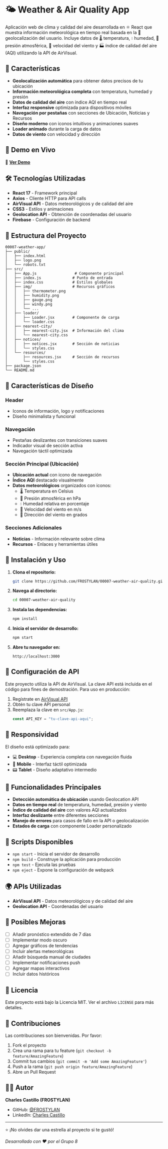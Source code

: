 # 🌤️ Weather & Air Quality App

Aplicación web de clima y calidad del aire desarrollada en ⚛️ React que muestra información meteorológica en tiempo real basada en la 📍 geolocalización del usuario. Incluye datos de 🌡️ temperatura, 💧 humedad, 🔽 presión atmosférica, 💨 velocidad del viento y 🏭 índice de calidad del aire (AQI) utilizando la API de AirVisual.

## 🌟 Características

- **Geolocalización automática** para obtener datos precisos de tu ubicación
- **Información meteorológica completa** con temperatura, humedad y presión
- **Datos de calidad del aire** con índice AQI en tiempo real
- **Interfaz responsive** optimizada para dispositivos móviles
- **Navegación por pestañas** con secciones de Ubicación, Noticias y Recursos
- **Diseño moderno** con iconos intuitivos y animaciones suaves
- **Loader animado** durante la carga de datos
- **Datos de viento** con velocidad y dirección

## 🚀 Demo en Vivo

🔗 **[Ver Demo](https://00007-weather-air-quality.netlify.app)**

## 🛠️ Tecnologías Utilizadas

- **React 17** - Framework principal
- **Axios** - Cliente HTTP para API calls
- **AirVisual API** - Datos meteorológicos y de calidad del aire
- **CSS3** - Estilos y animaciones
- **Geolocation API** - Obtención de coordenadas del usuario
- **Firebase** - Configuración de backend

## 📁 Estructura del Proyecto

```
00007-weather-app/
├── public/
│   ├── index.html
│   ├── logo.png
│   └── robots.txt
├── src/
│   ├── App.js                 # Componente principal
│   ├── index.js              # Punto de entrada
│   ├── index.css             # Estilos globales
│   ├── img/                  # Recursos gráficos
│   │   ├── thermometer.png
│   │   ├── humidity.png
│   │   ├── gauge.png
│   │   ├── windy.png
│   │   └── ...
│   ├── loader/
│   │   ├── Loader.jsx        # Componente de carga
│   │   └── loader.css
│   ├── nearest-city/
│   │   ├── nearest-city.jsx  # Información del clima
│   │   └── nearest-city.css
│   ├── notices/
│   │   ├── notices.jsx       # Sección de noticias
│   │   └── styles.css
│   └── resources/
│       ├── resources.jsx     # Sección de recursos
│       └── styles.css
├── package.json
└── README.md
```

## 🎨 Características de Diseño

### Header
- Iconos de información, logo y notificaciones
- Diseño minimalista y funcional

### Navegación
- Pestañas deslizantes con transiciones suaves
- Indicador visual de sección activa
- Navegación táctil optimizada

### Sección Principal (Ubicación)
- **Ubicación actual** con icono de navegación
- **Índice AQI** destacado visualmente
- **Datos meteorológicos** organizados con iconos:
  - 🌡️ Temperatura en Celsius
  - 🔽 Presión atmosférica en hPa
  - 💧 Humedad relativa en porcentaje
  - 💨 Velocidad del viento en m/s
  - 🧭 Dirección del viento en grados

### Secciones Adicionales
- **Noticias** - Información relevante sobre clima
- **Recursos** - Enlaces y herramientas útiles

## 🚀 Instalación y Uso

1. **Clona el repositorio:**
   ```bash
   git clone https://github.com/FROSTYLAN/00007-weather-air-quality.git
   ```

2. **Navega al directorio:**
   ```bash
   cd 00007-weather-air-quality
   ```

3. **Instala las dependencias:**
   ```bash
   npm install
   ```

4. **Inicia el servidor de desarrollo:**
   ```bash
   npm start
   ```

5. **Abre tu navegador en:**
   ```
   http://localhost:3000
   ```

## 🔑 Configuración de API

Este proyecto utiliza la API de AirVisual. La clave API está incluida en el código para fines de demostración. Para uso en producción:

1. Regístrate en [AirVisual API](https://www.iqair.com/air-pollution-data-api)
2. Obtén tu clave API personal
3. Reemplaza la clave en `src/App.js`:
   ```javascript
   const API_KEY = "tu-clave-api-aqui";
   ```

## 📱 Responsividad

El diseño está optimizado para:
- 💻 **Desktop** - Experiencia completa con navegación fluida
- 📱 **Mobile** - Interfaz táctil optimizada
- 📟 **Tablet** - Diseño adaptativo intermedio

## 🎯 Funcionalidades Principales

- **Detección automática de ubicación** usando Geolocation API
- **Datos en tiempo real** de temperatura, humedad, presión y viento
- **Índice de calidad del aire** con valores AQI actualizados
- **Interfaz deslizante** entre diferentes secciones
- **Manejo de errores** para casos de fallo en la API o geolocalización
- **Estados de carga** con componente Loader personalizado

## 🔧 Scripts Disponibles

- `npm start` - Inicia el servidor de desarrollo
- `npm build` - Construye la aplicación para producción
- `npm test` - Ejecuta las pruebas
- `npm eject` - Expone la configuración de webpack

## 🌍 APIs Utilizadas

- **AirVisual API** - Datos meteorológicos y de calidad del aire
- **Geolocation API** - Coordenadas del usuario

## 🔧 Posibles Mejoras

- [ ] Añadir pronóstico extendido de 7 días
- [ ] Implementar modo oscuro
- [ ] Agregar gráficos de tendencias
- [ ] Incluir alertas meteorológicas
- [ ] Añadir búsqueda manual de ciudades
- [ ] Implementar notificaciones push
- [ ] Agregar mapas interactivos
- [ ] Incluir datos históricos

## 📄 Licencia

Este proyecto está bajo la Licencia MIT. Ver el archivo `LICENSE` para más detalles.

## 🤝 Contribuciones

Las contribuciones son bienvenidas. Por favor:

1. Fork el proyecto
2. Crea una rama para tu feature (`git checkout -b feature/AmazingFeature`)
3. Commit tus cambios (`git commit -m 'Add some AmazingFeature'`)
4. Push a la rama (`git push origin feature/AmazingFeature`)
5. Abre un Pull Request

## 👨‍💻 Autor

**Charles Castillo (FROSTYLAN)**
- GitHub: [@FROSTYLAN](https://github.com/FROSTYLAN)
- LinkedIn: [Charles Castillo](https://linkedin.com/in/charles-castillo-772968234)

---

⭐ ¡No olvides dar una estrella al proyecto si te gustó!

*Desarrollado con ❤️ por el Grupo 8*